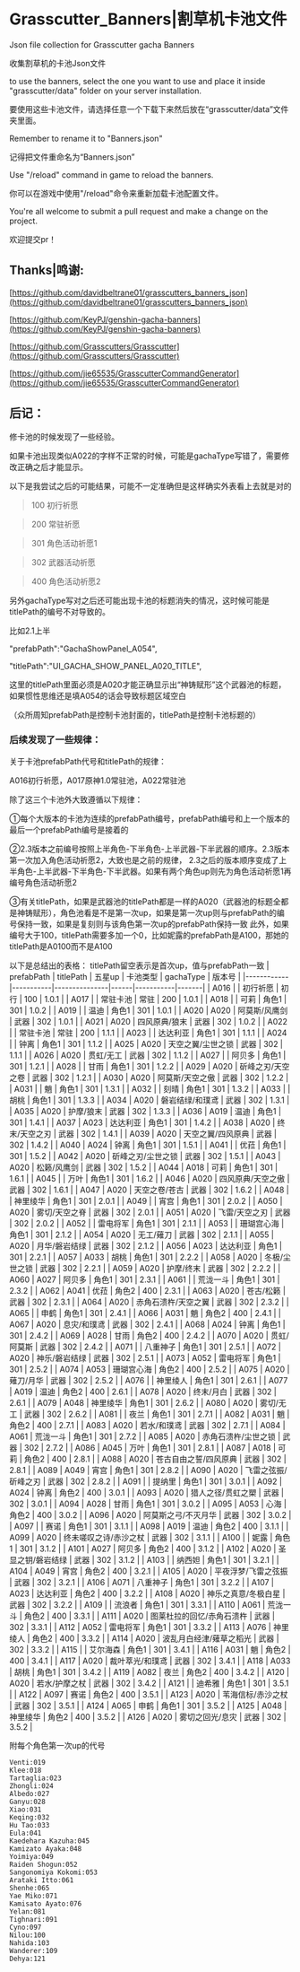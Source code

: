 # Grasscutter_Banners|割草机卡池文件

Json file collection for Grasscutter gacha Banners

收集割草机的卡池Json文件

to use the banners, select the one you want to use and place it inside "grasscutter/data" folder on your server installation.

要使用这些卡池文件，请选择任意一个下载下来然后放在“grasscutter/data”文件夹里面。

Remember to rename it to "Banners.json"

记得把文件重命名为“Banners.json”

Use "/reload" command in game to reload the banners.

你可以在游戏中使用"/reload"命令来重新加载卡池配置文件。

You're all welcome to submit a pull request and make a change on the project.

欢迎提交pr！


## Thanks|鸣谢:

[https://github.com/davidbeltrane01/grasscutters_banners_json](https://github.com/davidbeltrane01/grasscutters_banners_json)

[https://github.com/KeyPJ/genshin-gacha-banners](https://github.com/KeyPJ/genshin-gacha-banners)

[https://github.com/Grasscutters/Grasscutter](https://github.com/Grasscutters/Grasscutter)

[https://github.com/jie65535/GrasscutterCommandGenerator](https://github.com/jie65535/GrasscutterCommandGenerator)

## 后记：

修卡池的时候发现了一些经验。

如果卡池出现类似A022的字样不正常的时候，可能是gachaType写错了，需要修改正确之后才能显示。

以下是我尝试之后的可能结果，可能不一定准确但是这样确实外表看上去就是对的


>100 初行祈愿

>200 常驻祈愿

>301 角色活动祈愿1

>302 武器活动祈愿

>400 角色活动祈愿2


另外gachaType写对之后还可能出现卡池的标题消失的情况，这时候可能是titlePath的编号不对导致的。

比如2.1上半

"prefabPath":"GachaShowPanel_A054",

"titlePath":"UI_GACHA_SHOW_PANEL_A020_TITLE",

这里的titlePath里面必须是A020才能正确显示出“神铸赋形”这个武器池的标题，如果惯性思维还是填A054的话会导致标题区域空白

（众所周知prefabPath是控制卡池封面的，titlePath是控制卡池标题的）

### 后续发现了一些规律：
关于卡池prefabPath代号和titlePath的规律：

A016初行祈愿，A017原神1.0常驻池，A022常驻池

除了这三个卡池外大致遵循以下规律：

①每个大版本的卡池为连续的prefabPath编号，prefabPath编号和上一个版本的最后一个prefabPath编号是接着的

②2.3版本之前编号按照上半角色-下半角色-上半武器-下半武器的顺序。2.3版本第一次加入角色活动祈愿2，大致也是之前的规律，
2.3之后的版本顺序变成了上半角色-上半武器-下半角色-下半武器。如果有两个角色up则先为角色活动祈愿1再编号角色活动祈愿2

③有关titlePath，如果是武器池的titlePath都是一样的A020（武器池的标题全都是神铸赋形），角色池看是不是第一次up，如果是第一次up则与prefabPath的编号保持一致，如果是复刻则与该角色第一次up的prefabPath保持一致
此外，如果编号大于100，titlePath需要多加一个0，比如妮露的prefabPath是A100，那她的titlePath是A0100而不是A100

以下是总结出的表格：
titlePath留空表示是首次up，值与prefabPath一致
| prefabPath | titlePath | 五星up          | 卡池类型 | gachaType | 版本号   |
|------------|-----------|---------------|------|-----------|-------|
| A016       |           | 初行祈愿          | 初行   | 100       | 1.0.1 |
| A017       |           | 常驻卡池          | 常驻   | 200       | 1.0.1 |
| A018       |           | 可莉            | 角色1  | 301       | 1.0.2 |
| A019       |           | 温迪            | 角色1  | 301       | 1.0.1 |
| A020       | A020      | 阿莫斯/风鹰剑       | 武器   | 302       | 1.0.1 |
| A021       | A020      | 四风原典/狼末       | 武器   | 302       | 1.0.2 |
| A022       |           | 常驻卡池          | 常驻   | 200       | 1.1.1 |
| A023       |           | 达达利亚          | 角色1  | 301       | 1.1.1 |
| A024       |           | 钟离            | 角色1  | 301       | 1.1.2 |
| A025       | A020      | 天空之翼/尘世之锁     | 武器   | 302       | 1.1.1 |
| A026       | A020      | 贯虹/无工         | 武器   | 302       | 1.1.2 |
| A027       |           | 阿贝多           | 角色1  | 301       | 1.2.1 |
| A028       |           | 甘雨            | 角色1  | 301       | 1.2.2 |
| A029       | A020      | 斫峰之刃/天空之卷     | 武器   | 302       | 1.2.1 |
| A030       | A020      | 阿莫斯/天空之傲      | 武器   | 302       | 1.2.2 |
| A031       |           | 魈             | 角色1  | 301       | 1.3.1 |
| A032       |           | 刻晴            | 角色1  | 301       | 1.3.2 |
| A033       |           | 胡桃            | 角色1  | 301       | 1.3.3 |
| A034       | A020      | 磐岩结绿/和璞鸢      | 武器   | 302       | 1.3.1 |
| A035       | A020      | 护摩/狼末         | 武器   | 302       | 1.3.3 |
| A036       | A019      | 温迪            | 角色1  | 301       | 1.4.1 |
| A037       | A023      | 达达利亚          | 角色1  | 301       | 1.4.2 |
| A038       | A020      | 终末/天空之刃       | 武器   | 302       | 1.4.1 |
| A039       | A020      | 天空之翼/四风原典     | 武器   | 302       | 1.4.2 |
| A040       | A024      | 钟离            | 角色1  | 301       | 1.5.1 |
| A041       |           | 优菈            | 角色1  | 301       | 1.5.2 |
| A042       | A020      | 斫峰之刃/尘世之锁     | 武器   | 302       | 1.5.1 |
| A043       | A020      | 松籁/风鹰剑        | 武器   | 302       | 1.5.2 |
| A044       | A018      | 可莉            | 角色1  | 301       | 1.6.1 |
| A045       |           | 万叶            | 角色1  | 301       | 1.6.2 |
| A046       | A020      | 四风原典/天空之傲     | 武器   | 302       | 1.6.1 |
| A047       | A020      | 天空之卷/苍古       | 武器   | 302       | 1.6.2 |
| A048       |           | 神里绫华          | 角色1  | 301       | 2.0.1 |
| A049       |           | 宵宫            | 角色1  | 301       | 2.0.2 |
| A050       | A020      | 雾切/天空之脊       | 武器   | 302       | 2.0.1 |
| A051       | A020      | 飞雷/天空之刃       | 武器   | 302       | 2.0.2 |
| A052       |           | 雷电将军          | 角色1  | 301       | 2.1.1 |
| A053       |           | 珊瑚宫心海         | 角色1  | 301       | 2.1.2 |
| A054       | A020      | 无工/薙刀         | 武器   | 302       | 2.1.1 |
| A055       | A020      | 月华/磐岩结绿       | 武器   | 302       | 2.1.2 |
| A056       | A023      | 达达利亚          | 角色1  | 301       | 2.2.1 |
| A057       | A033      | 胡桃            | 角色1  | 301       | 2.2.2 |
| A058       | A020      | 冬极/尘世之锁       | 武器   | 302       | 2.2.1 |
| A059       | A020      | 护摩/终末         | 武器   | 302       | 2.2.2 |
| A060       | A027      | 阿贝多           | 角色1  | 301       | 2.3.1 |
| A061       |           | 荒泷一斗          | 角色1  | 301       | 2.3.2 |
| A062       | A041      | 优菈            | 角色2  | 400       | 2.3.1 |
| A063       | A020      | 苍古/松籁         | 武器   | 302       | 2.3.1 |
| A064       | A020      | 赤角石溃杵/天空之翼    | 武器   | 302       | 2.3.2 |
| A065       |           | 申鹤            | 角色1  | 301       | 2.4.1 |
| A066       | A031      | 魈             | 角色2  | 400       | 2.4.1 |
| A067       | A020      | 息灾/和璞鸢        | 武器   | 302       | 2.4.1 |
| A068       | A024      | 钟离            | 角色1  | 301       | 2.4.2 |
| A069       | A028      | 甘雨            | 角色2  | 400       | 2.4.2 |
| A070       | A020      | 贯虹/阿莫斯        | 武器   | 302       | 2.4.2 |
| A071       |           | 八重神子          | 角色1  | 301       | 2.5.1 |
| A072       | A020      | 神乐/磐岩结绿       | 武器   | 302       | 2.5.1 |
| A073       | A052      | 雷电将军          | 角色1  | 301       | 2.5.2 |
| A074       | A053      | 珊瑚宫心海         | 角色2  | 400       | 2.5.2 |
| A075       | A020      | 薙刀/月华         | 武器   | 302       | 2.5.2 |
| A076       |           | 神里绫人          | 角色1  | 301       | 2.6.1 |
| A077       | A019      | 温迪            | 角色2  | 400       | 2.6.1 |
| A078       | A020      | 终末/月白         | 武器   | 302       | 2.6.1 |
| A079       | A048      | 神里绫华          | 角色1  | 301       | 2.6.2 |
| A080       | A020      | 雾切/无工         | 武器   | 302       | 2.6.2 |
| A081       |           | 夜兰            | 角色1  | 301       | 2.7.1 |
| A082       | A031      | 魈             | 角色2  | 400       | 2.7.1 |
| A083       | A020      | 若水/和璞鸢        | 武器   | 302       | 2.7.1 |
| A084       | A061      | 荒泷一斗          | 角色1  | 301       | 2.7.2 |
| A085       | A020      | 赤角石溃杵/尘世之锁    | 武器   | 302       | 2.7.2 |
| A086       | A045      | 万叶            | 角色1  | 301       | 2.8.1 |
| A087       | A018      | 可莉            | 角色2  | 400       | 2.8.1 |
| A088       | A020      | 苍古自由之誓/四风原典   | 武器   | 302       | 2.8.1 |
| A089       | A049      | 宵宫            | 角色1  | 301       | 2.8.2 |
| A090       | A020      | 飞雷之弦振/斫峰之刃    | 武器   | 302       | 2.8.2 |
| A091       |           | 提纳里           | 角色1  | 301       | 3.0.1 |
| A092       | A024      | 钟离            | 角色2  | 400       | 3.0.1 |
| A093       | A020      | 猎人之径/贯虹之槊     | 武器   | 302       | 3.0.1 |
| A094       | A028      | 甘雨            | 角色1  | 301       | 3.0.2 |
| A095       | A053      | 心海            | 角色2  | 400       | 3.0.2 |
| A096       | A020      | 阿莫斯之弓/不灭月华    | 武器   | 302       | 3.0.2 |
| A097       |           | 赛诺            | 角色1  | 301       | 3.1.1 |
| A098       | A019      | 温迪            | 角色2  | 400       | 3.1.1 |
| A099       | A020      | 终未嗟叹之诗/赤沙之杖   | 武器   | 302       | 3.1.1 |
| A100       |           | 妮露            | 角色1  | 301       | 3.1.2 |
| A101       | A027      | 阿贝多           | 角色2  | 400       | 3.1.2 |
| A102       | A020      | 圣显之钥/磐岩结绿     | 武器   | 302       | 3.1.2 |
| A103       |           | 纳西妲           | 角色1  | 301       | 3.2.1 |
| A104       | A049      | 宵宫            | 角色2  | 400       | 3.2.1 |
| A105       | A020      | 平夜浮梦/飞雷之弦振    | 武器   | 302       | 3.2.1 |
| A106       | A071      | 八重神子          | 角色1  | 301       | 3.2.2 |
| A107       | A023      | 达达利亚          | 角色2  | 400       | 3.2.2 |
| A108       | A020      | 神乐之真意/冬极白星    | 武器   | 302       | 3.2.2 |
| A109       |           | 流浪者           | 角色1  | 301       | 3.3.1 |
| A110       | A061      | 荒泷一斗          | 角色2  | 400       | 3.3.1 |
| A111       | A020      | 图莱杜拉的回忆/赤角石溃杵 | 武器   | 302       | 3.3.1 |
| A112       | A052      | 雷电将军          | 角色1  | 301       | 3.3.2 |
| A113       | A076      | 神里绫人          | 角色2  | 400       | 3.3.2 |
| A114       | A020      | 波乱月白经津/薙草之稻光  | 武器   | 302       | 3.3.2 |
| A115       |           | 艾尔海森          | 角色1  | 301       | 3.4.1 |
| A116       | A031      | 魈             | 角色2  | 400       | 3.4.1 |
| A117       | A020      | 裁叶萃光/和璞鸢      | 武器   | 302       | 3.4.1 |
| A118       | A033      | 胡桃            | 角色1  | 301       | 3.4.2 |
| A119       | A082      | 夜兰            | 角色2  | 400       | 3.4.2 |
| A120       | A020      | 若水/护摩之杖       | 武器   | 302       | 3.4.2 |
| A121       |           | 迪希雅           | 角色1  | 301       | 3.5.1 |
| A122       | A097      | 赛诺            | 角色2  | 400       | 3.5.1 |
| A123       | A020      | 苇海信标/赤沙之杖     | 武器   | 302       | 3.5.1 |
| A124       | A065      | 申鹤            | 角色1  | 301       | 3.5.2 |
| A125       | A048      | 神里绫华          | 角色2  | 400       | 3.5.2 |
| A126       | A020      | 雾切之回光/息灾      | 武器   | 302       | 3.5.2 |

附每个角色第一次up的代号
```shell
Venti:019
Klee:018
Tartaglia:023
Zhongli:024
Albedo:027
Ganyu:028
Xiao:031
Keqing:032
Hu Tao:033
Eula:041
Kaedehara Kazuha:045
Kamizato Ayaka:048
Yoimiya:049
Raiden Shogun:052
Sangonomiya Kokomi:053
Arataki Itto:061
Shenhe:065
Yae Miko:071
Kamisato Ayato:076
Yelan:081
Tighnari:091
Cyno:097
Nilou:100
Nahida:103
Wanderer:109
Dehya:121
```
